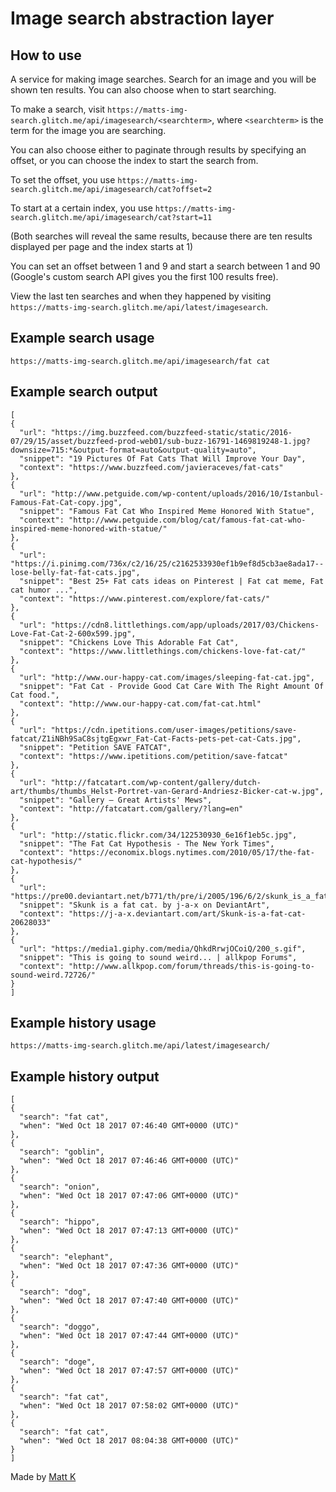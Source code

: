 Image search abstraction layer
==============================

How to use
----------
A service for making image searches. Search for an image and you will be shown ten results. You can also choose when to start searching.

To make a search, visit `https://matts-img-search.glitch.me/api/imagesearch/<searchterm>`, where `<searchterm>` is the term for the image you are searching.

You can also choose either to paginate through results by specifying an offset, or you can choose the index to start the search from.

To set the offset, you use `https://matts-img-search.glitch.me/api/imagesearch/cat?offset=2`

To start at a certain index, you use `https://matts-img-search.glitch.me/api/imagesearch/cat?start=11`

(Both searches will reveal the same results, because there are ten results displayed per page and the index starts at 1)

You can set an offset between 1 and 9 and start a search between 1 and 90 (Google's custom search API gives you the first 100 results free).

View the last ten searches and when they happened by visiting `https://matts-img-search.glitch.me/api/latest/imagesearch`.

Example search usage
--------------------

`https://matts-img-search.glitch.me/api/imagesearch/fat cat`

Example search output
---------------------

```
[
{
  "url": "https://img.buzzfeed.com/buzzfeed-static/static/2016-07/29/15/asset/buzzfeed-prod-web01/sub-buzz-16791-1469819248-1.jpg?downsize=715:*&output-format=auto&output-quality=auto",
  "snippet": "19 Pictures Of Fat Cats That Will Improve Your Day",
  "context": "https://www.buzzfeed.com/javieraceves/fat-cats"
},
{
  "url": "http://www.petguide.com/wp-content/uploads/2016/10/Istanbul-Famous-Fat-Cat-copy.jpg",
  "snippet": "Famous Fat Cat Who Inspired Meme Honored With Statue",
  "context": "http://www.petguide.com/blog/cat/famous-fat-cat-who-inspired-meme-honored-with-statue/"
},
{
  "url": "https://i.pinimg.com/736x/c2/16/25/c2162533930ef1b9ef8d5cb3ae8ada17--lose-belly-fat-fat-cats.jpg",
  "snippet": "Best 25+ Fat cats ideas on Pinterest | Fat cat meme, Fat cat humor ...",
  "context": "https://www.pinterest.com/explore/fat-cats/"
},
{
  "url": "https://cdn8.littlethings.com/app/uploads/2017/03/Chickens-Love-Fat-Cat-2-600x599.jpg",
  "snippet": "Chickens Love This Adorable Fat Cat",
  "context": "https://www.littlethings.com/chickens-love-fat-cat/"
},
{
  "url": "http://www.our-happy-cat.com/images/sleeping-fat-cat.jpg",
  "snippet": "Fat Cat - Provide Good Cat Care With The Right Amount Of Cat food.",
  "context": "http://www.our-happy-cat.com/fat-cat.html"
},
{
  "url": "https://cdn.ipetitions.com/user-images/petitions/save-fatcat/Z1iNBh9SaC8sjtgEgxwr_Fat-Cat-Facts-pets-pet-cat-Cats.jpg",
  "snippet": "Petition SAVE FATCAT",
  "context": "https://www.ipetitions.com/petition/save-fatcat"
},
{
  "url": "http://fatcatart.com/wp-content/gallery/dutch-art/thumbs/thumbs_Helst-Portret-van-Gerard-Andriesz-Bicker-cat-w.jpg",
  "snippet": "Gallery — Great Artists' Mews",
  "context": "http://fatcatart.com/gallery/?lang=en"
},
{
  "url": "http://static.flickr.com/34/122530930_6e16f1eb5c.jpg",
  "snippet": "The Fat Cat Hypothesis - The New York Times",
  "context": "https://economix.blogs.nytimes.com/2010/05/17/the-fat-cat-hypothesis/"
},
{
  "url": "https://pre00.deviantart.net/b771/th/pre/i/2005/196/6/2/skunk_is_a_fat_cat__by_j_a_x.jpg",
  "snippet": "Skunk is a fat cat. by j-a-x on DeviantArt",
  "context": "https://j-a-x.deviantart.com/art/Skunk-is-a-fat-cat-20628033"
},
{
  "url": "https://media1.giphy.com/media/QhkdRrwjOCoiQ/200_s.gif",
  "snippet": "This is going to sound weird... | allkpop Forums",
  "context": "http://www.allkpop.com/forum/threads/this-is-going-to-sound-weird.72726/"
}
]
```
Example history usage
---------------------
`https://matts-img-search.glitch.me/api/latest/imagesearch/`

Example history output
----------------------
```
[
{
  "search": "fat cat",
  "when": "Wed Oct 18 2017 07:46:40 GMT+0000 (UTC)"
},
{
  "search": "goblin",
  "when": "Wed Oct 18 2017 07:46:46 GMT+0000 (UTC)"
},
{
  "search": "onion",
  "when": "Wed Oct 18 2017 07:47:06 GMT+0000 (UTC)"
},
{
  "search": "hippo",
  "when": "Wed Oct 18 2017 07:47:13 GMT+0000 (UTC)"
},
{
  "search": "elephant",
  "when": "Wed Oct 18 2017 07:47:36 GMT+0000 (UTC)"
},
{
  "search": "dog",
  "when": "Wed Oct 18 2017 07:47:40 GMT+0000 (UTC)"
},
{
  "search": "doggo",
  "when": "Wed Oct 18 2017 07:47:44 GMT+0000 (UTC)"
},
{
  "search": "doge",
  "when": "Wed Oct 18 2017 07:47:57 GMT+0000 (UTC)"
},
{
  "search": "fat cat",
  "when": "Wed Oct 18 2017 07:58:02 GMT+0000 (UTC)"
},
{
  "search": "fat cat",
  "when": "Wed Oct 18 2017 08:04:38 GMT+0000 (UTC)"
}
]
```

Made by [Matt K](https://github.com/yobananaboy)